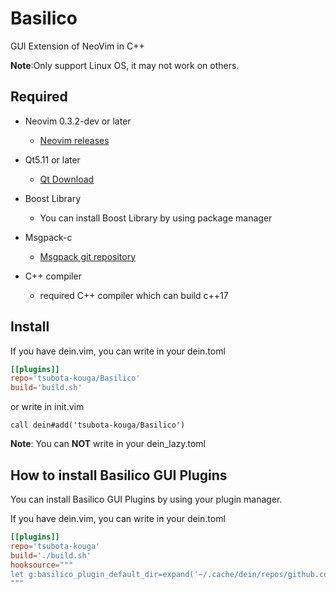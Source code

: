 # Basilico


GUI Extension of NeoVim in C++

**Note**:Only support Linux OS, it may not work on others.

## Required

* Neovim 0.3.2-dev or later
    - [Neovim releases][Neovim]

* Qt5.11 or later
    - [Qt Download][Qt]

* Boost Library
    - You can install Boost Library by using package manager

* Msgpack-c
    - [Msgpack git repository][Msgpack]

* C++ compiler
    - required C++ compiler which can build c++17

[Neovim]:https://github.com/neovim/neovim/releases
[Qt]:https://www.qt.io/download
[Msgpack]:https://github.com/msgpack/msgpack-c

## Install

If you have dein.vim, you can write in your dein.toml
```toml
[[plugins]]
repo='tsubota-kouga/Basilico'
build='build.sh'
```
or write in init.vim
```vimscript
call dein#add('tsubota-kouga/Basilico')
```
**Note**: You can **NOT** write in your dein_lazy.toml

## How to install Basilico GUI Plugins

You can install Basilico GUI Plugins by using your plugin manager.

If you have dein.vim, you can write in your dein.toml
```toml
[[plugins]]
repo='tsubota-kouga'
build='./build.sh'
hooksource="""
let g:basilico_plugin_default_dir=expand('~/.cache/dein/repos/github.com')
"""
```


